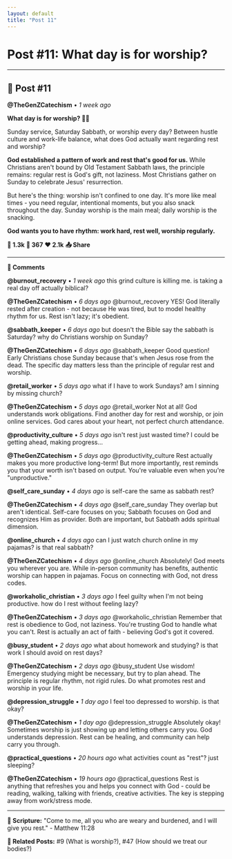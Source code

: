 ```yaml
---
layout: default
title: "Post 11"
---
```

# Post #11: What day is for worship?

---

## 📱 Post #11

**@TheGenZCatechism** • *1 week ago*

**What day is for worship? 📅⏰**

Sunday service, Saturday Sabbath, or worship every day? Between hustle culture and work-life balance, what does God actually want regarding rest and worship?

**God established a pattern of work and rest that's good for us.** While Christians aren't bound by Old Testament Sabbath laws, the principle remains: regular rest is God's gift, not laziness. Most Christians gather on Sunday to celebrate Jesus' resurrection.

But here's the thing: worship isn't confined to one day. It's more like meal times - you need regular, intentional moments, but you also snack throughout the day. Sunday worship is the main meal; daily worship is the snacking.

**God wants you to have rhythm: work hard, rest well, worship regularly.**

**💭 1.3k** **🔄 367** **❤️ 2.1k** **📤 Share**

---

**💬 Comments**

**@burnout_recovery** • *1 week ago*
this grind culture is killing me. is taking a real day off actually biblical?

**@TheGenZCatechism** • *6 days ago*
@burnout_recovery YES! God literally rested after creation - not because He was tired, but to model healthy rhythm for us. Rest isn't lazy; it's obedient.

**@sabbath_keeper** • *6 days ago*
but doesn't the Bible say the sabbath is Saturday? why do Christians worship on Sunday?

**@TheGenZCatechism** • *6 days ago*
@sabbath_keeper Good question! Early Christians chose Sunday because that's when Jesus rose from the dead. The specific day matters less than the principle of regular rest and worship.

**@retail_worker** • *5 days ago*
what if I have to work Sundays? am I sinning by missing church?

**@TheGenZCatechism** • *5 days ago*
@retail_worker Not at all! God understands work obligations. Find another day for rest and worship, or join online services. God cares about your heart, not perfect church attendance.

**@productivity_culture** • *5 days ago*
isn't rest just wasted time? I could be getting ahead, making progress...

**@TheGenZCatechism** • *5 days ago*
@productivity_culture Rest actually makes you more productive long-term! But more importantly, rest reminds you that your worth isn't based on output. You're valuable even when you're "unproductive."

**@self_care_sunday** • *4 days ago*
is self-care the same as sabbath rest?

**@TheGenZCatechism** • *4 days ago*
@self_care_sunday They overlap but aren't identical. Self-care focuses on you; Sabbath focuses on God and recognizes Him as provider. Both are important, but Sabbath adds spiritual dimension.

**@online_church** • *4 days ago*
can I just watch church online in my pajamas? is that real sabbath?

**@TheGenZCatechism** • *4 days ago*
@online_church Absolutely! God meets you wherever you are. While in-person community has benefits, authentic worship can happen in pajamas. Focus on connecting with God, not dress codes.

**@workaholic_christian** • *3 days ago*
I feel guilty when I'm not being productive. how do I rest without feeling lazy?

**@TheGenZCatechism** • *3 days ago*
@workaholic_christian Remember that rest is obedience to God, not laziness. You're trusting God to handle what you can't. Rest is actually an act of faith - believing God's got it covered.

**@busy_student** • *2 days ago*
what about homework and studying? is that work I should avoid on rest days?

**@TheGenZCatechism** • *2 days ago*
@busy_student Use wisdom! Emergency studying might be necessary, but try to plan ahead. The principle is regular rhythm, not rigid rules. Do what promotes rest and worship in your life.

**@depression_struggle** • *1 day ago*
I feel too depressed to worship. is that okay?

**@TheGenZCatechism** • *1 day ago*
@depression_struggle Absolutely okay! Sometimes worship is just showing up and letting others carry you. God understands depression. Rest can be healing, and community can help carry you through.

**@practical_questions** • *20 hours ago*
what activities count as "rest"? just sleeping?

**@TheGenZCatechism** • *19 hours ago*
@practical_questions Rest is anything that refreshes you and helps you connect with God - could be reading, walking, talking with friends, creative activities. The key is stepping away from work/stress mode.

---

**📖 Scripture:** "Come to me, all you who are weary and burdened, and I will give you rest." - Matthew 11:28

**🔗 Related Posts:** #9 (What is worship?), #47 (How should we treat our bodies?) 
